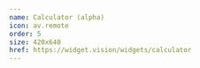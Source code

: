 ```yaml
---
name: Calculator (alpha)
icon: av.remote
order: 5
size: 420x640
href: https://widget.vision/widgets/calculator
---
```

        
